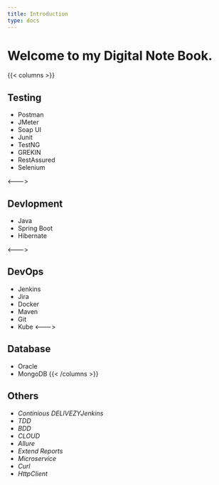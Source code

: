 ```yaml
---
title: Introduction
type: docs
---
```


# Welcome to my Digital Note Book.

{{< columns >}}
## **Testing** 
* Postman
* JMeter
* Soap UI
* Junit
* TestNG
* GREKIN
* RestAssured
* Selenium

<--->

## **Devlopment**
* Java
* Spring Boot
* Hibernate

<--->

## **DevOps**
* Jenkins
* Jira
* Docker
* Maven
* Git
* Kube
<--->

## **Database**
* Oracle
* MongoDB
{{< /columns >}}

## **Others**
* _Continious DELIVEZYJenkins_
* _TDD_
* _BDD_
* _CLOUD_
* _Allure_
* _Extend Reports_
* _Microservice_
* _Curl_
* _HttpClient_